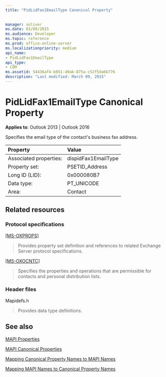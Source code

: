 ```yaml
---
title: "PidLidFax1EmailType Canonical Property"
 
 
manager: soliver
ms.date: 03/09/2015
ms.audience: Developer
ms.topic: reference
ms.prod: office-online-server
ms.localizationpriority: medium
api_name:
- PidLidFax1EmailType
api_type:
- COM
ms.assetid: 54436af4-b851-49ab-875a-c52f5da6b776
description: "Last modified: March 09, 2015"
---
```


# PidLidFax1EmailType Canonical Property

  
  
**Applies to**: Outlook 2013 | Outlook 2016 
  
Specifies the email type of the contact's business fax address.
  
|Property |Value |
|:-----|:-----|
|Associated properties:  <br/> |dispidFax1EmailType  <br/> |
|Property set:  <br/> |PSETID_Address  <br/> |
|Long ID (LID):  <br/> |0x000080B7  <br/> |
|Data type:  <br/> |PT_UNICODE  <br/> |
|Area:  <br/> |Contact  <br/> |
   
## Related resources

### Protocol specifications

[[MS-OXPROPS]](https://msdn.microsoft.com/library/f6ab1613-aefe-447d-a49c-18217230b148%28Office.15%29.aspx)
  
> Provides property set definition and references to related Exchange Server protocol specifications.
    
[[MS-OXOCNTC]](https://msdn.microsoft.com/library/9b636532-9150-4836-9635-9c9b756c9ccf%28Office.15%29.aspx)
  
> Specifies the properties and operations that are permissible for contacts and personal distribution lists.
    
### Header files

Mapidefs.h
  
> Provides data type definitions.
    
## See also



[MAPI Properties](mapi-properties.md)
  
[MAPI Canonical Properties](mapi-canonical-properties.md)
  
[Mapping Canonical Property Names to MAPI Names](mapping-canonical-property-names-to-mapi-names.md)
  
[Mapping MAPI Names to Canonical Property Names](mapping-mapi-names-to-canonical-property-names.md)


